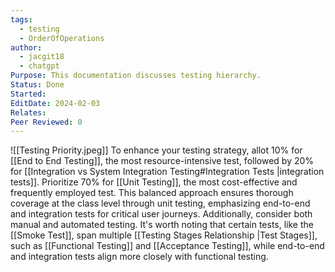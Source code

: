 ```yaml
---
tags:
  - testing
  - OrderOfOperations
author:
  - jacgit18
  - chatgpt
Purpose: This documentation discusses testing hierarchy.
Status: Done
Started: 
EditDate: 2024-02-03
Relates: 
Peer Reviewed: 0
---
```

![[Testing Priority.jpeg]]
To enhance your testing strategy, allot 10% for [[End to End Testing]], the most resource-intensive test, followed by 20% for [[Integration vs System Integration Testing#Integration Tests |integration tests]]. Prioritize 70% for [[Unit Testing]], the most cost-effective and frequently employed test. This balanced approach ensures thorough coverage at the class level through unit testing, emphasizing end-to-end and integration tests for critical user journeys. Additionally, consider both manual and automated testing. It's worth noting that certain tests, like the [[Smoke Test]], span multiple [[Testing Stages Relationship |Test Stages]], such as [[Functional Testing]] and [[Acceptance Testing]], while end-to-end and integration tests align more closely with functional testing.